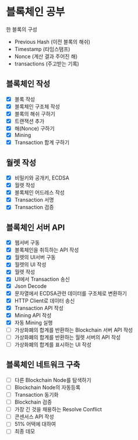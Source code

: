 # 블록체인 공부

한 블록의 구성

- Previous Hash (이전 블록의 해쉬)
- Timestamp (타임스탬프)
- Nonce (계산 결과 주어진 해)
- transactions (주고받는 기록)

## 블록체인 작성
- [x] 블록 작성
- [x] 블록체인 구조체 작성
- [x] 블록의 해쉬 구하기
- [x] 트랜잭션 추가
- [x] 해(Nonce) 구하기
- [x] Mining
- [x] Transaction 합계 구하기

## 월렛 작성

- [x] 비밀키와 공개키, ECDSA
- [x] 월렛 작성
- [x] 블록체인 어드레스 작성
- [x] Transaction 서명
- [x] Transaction 검증

## 블록체인 서버 API

- [x] 웹서버 구동
- [x] 블록체인을 취득하는 API 작성
- [x] 월렛의 UI서버 구동
- [x] 월렛의 UI 작성
- [x] 월렛 작성
- [x] UI에서 Transaction 송신
- [x] Json Decode
- [x] 문자열에서 ECDSA관련 데이터를 구조체로 변환하기
- [x] HTTP Client로 데이터 송신
- [x] Transaction API 작성
- [x] Mining API 작성
- [x] 자동 Mining 실행
- [ ] 가상화폐의 합계를 반환하는 Blockchain 서버 API 작성
- [ ] 가상화폐의 합계를 반환하는 월렛 서버의 API 작성
- [ ] 가상화폐의 합계를 표시하는 UI 작성

## 블록체인 네트워크 구축

- [ ] 다른 Blockchain Node를 탐색하기
- [ ] Blockchain Node의 자동등록
- [ ] Transaction 동기화
- [ ] Blockchain 검증
- [ ] 가장 긴 것을 채용하는 Resolve Conflict
- [ ] 콘센서스 API 작성
- [ ] 51% 어택에 대하여
- [ ] 최종 데모